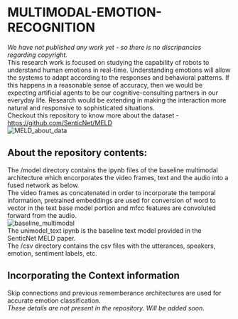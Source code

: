 # MULTIMODAL-EMOTION-RECOGNITION
*We have not published any work yet - so there is no discripancies regarding copyright.*      
This research work is focused on studying the capability of robots to understand human emotions in real-time. Understanding emotions will allow the systems to adapt according to the responses and behavioral patterns. If this happens in a reasonable sense of accuracy, then we would be expecting artificial agents to be our cognitive-consulting partners in our everyday life. Research would be extending in making the interaction more natural and responsive to sophisticated situations.  
Checkout this repository to know more about the dataset - https://github.com/SenticNet/MELD  
![MELD_about_data](https://github.com/ankurbhatia24/MULTIMODAL-EMOTION-RECOGNITION/blob/master/MELD.PNG)
## About the repository contents:
The /model directory contains the ipynb files of the baseline multimodal architecture which encorporates the video frames, text and the audio into a fused network as below.  
The video frames as concatenated in order to incorporate the temporal information, pretrained embeddings are used for conversion of word to vector in the text base model portion and mfcc features are convoluted forward from the audio.  
![baseline_multimodal](https://github.com/ankurbhatia24/MULTIMODAL-EMOTION-RECOGNITION/blob/master/Multimodal-architectures/baseline_model.png)  
The unimodel_text ipynb is the baseline text model provided in the SenticNet MELD paper.    
The /csv directory contains the csv files with the utterances, speakers, emotion, sentiment labels, etc.
  
## Incorporating the Context information
Skip connections and previous rememberance architectures are used for accurate emotion classification.  
*These details are not present in the repository. Will be added soon.*
